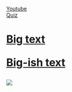 <a href="http://youtube.com"> Youtube </a>
<br>
<a href="quiz1pdf.pdf"> Quiz
<h1>
Big text
  
Big-ish text

<img src="quiz1jpg.jpeg" />
